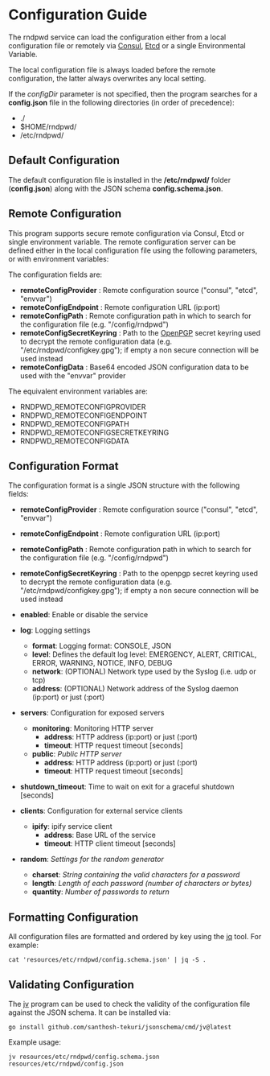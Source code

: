 # Configuration Guide

The rndpwd service can load the configuration either from a local configuration file or remotely via [Consul](https://www.consul.io/), [Etcd](https://github.com/coreos/etcd) or a single Environmental Variable.

The local configuration file is always loaded before the remote configuration, the latter always overwrites any local setting.

If the *configDir* parameter is not specified, then the program searches for a **config.json** file in the following directories (in order of precedence):

* ./
* $HOME/rndpwd/
* /etc/rndpwd/


## Default Configuration

The default configuration file is installed in the **/etc/rndpwd/** folder (**config.json**) along with the JSON schema **config.schema.json**.


## Remote Configuration

This program supports secure remote configuration via Consul, Etcd or single environment variable.
The remote configuration server can be defined either in the local configuration file using the following parameters, or with environment variables:

The configuration fields are:

* **remoteConfigProvider**      : Remote configuration source ("consul", "etcd", "envvar")
* **remoteConfigEndpoint**      : Remote configuration URL (ip:port)
* **remoteConfigPath**          : Remote configuration path in which to search for the configuration file (e.g. "/config/rndpwd")
* **remoteConfigSecretKeyring** : Path to the [OpenPGP](http://openpgp.org/) secret keyring used to decrypt the remote configuration data (e.g. "/etc/rndpwd/configkey.gpg"); if empty a non secure connection will be used instead
* **remoteConfigData**          : Base64 encoded JSON configuration data to be used with the "envvar" provider

The equivalent environment variables are:

* RNDPWD_REMOTECONFIGPROVIDER
* RNDPWD_REMOTECONFIGENDPOINT
* RNDPWD_REMOTECONFIGPATH
* RNDPWD_REMOTECONFIGSECRETKEYRING
* RNDPWD_REMOTECONFIGDATA


## Configuration Format

The configuration format is a single JSON structure with the following fields:

* **remoteConfigProvider**      : Remote configuration source ("consul", "etcd", "envvar")
* **remoteConfigEndpoint**      : Remote configuration URL (ip:port)
* **remoteConfigPath**          : Remote configuration path in which to search for the configuration file (e.g. "/config/rndpwd")
* **remoteConfigSecretKeyring** : Path to the openpgp secret keyring used to decrypt the remote configuration data (e.g. "/etc/rndpwd/configkey.gpg"); if empty a non secure connection will be used instead

* **enabled**: Enable or disable the service

* **log**:  Logging settings
    * **format**:  Logging format: CONSOLE, JSON
    * **level**:   Defines the default log level: EMERGENCY, ALERT, CRITICAL, ERROR, WARNING, NOTICE, INFO, DEBUG
    * **network**: (OPTIONAL) Network type used by the Syslog (i.e. udp or tcp)
    * **address**: (OPTIONAL) Network address of the Syslog daemon (ip:port) or just (:port)

* **servers**: Configuration for exposed servers
    * **monitoring**: Monitoring HTTP server
        * **address**: HTTP address (ip:port) or just (:port)
        * **timeout**: HTTP request timeout [seconds]
    * **public**: *Public HTTP server*
        * **address**: HTTP address (ip:port) or just (:port)
        * **timeout**: HTTP request timeout [seconds]

* **shutdown_timeout**: Time to wait on exit for a graceful shutdown [seconds]

* **clients**: Configuration for external service clients
    * **ipify**:  ipify service client
        * **address**:  Base URL of the service
        * **timeout**:  HTTP client timeout [seconds]

* **random**: *Settings for the random generator*
    * **charset**:  *String containing the valid characters for a password*
    * **length**:   *Length of each password (number of characters or bytes)*
    * **quantity**: *Number of passwords to return*


## Formatting Configuration

All configuration files are formatted and ordered by key using the [jq](https://github.com/stedolan/jq) tool.
For example:

```cat 'resources/etc/rndpwd/config.schema.json' | jq -S .```


## Validating Configuration

The [jv](https://github.com/santhosh-tekuri/jsonschema) program can be used to check the validity of the configuration file against the JSON schema.
It can be installed via:

```
go install github.com/santhosh-tekuri/jsonschema/cmd/jv@latest
```

Example usage:

```
jv resources/etc/rndpwd/config.schema.json resources/etc/rndpwd/config.json
```
